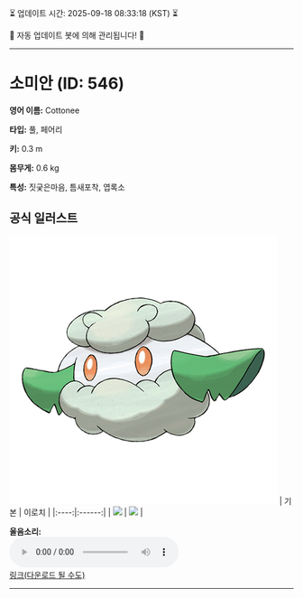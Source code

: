 
⏳ 업데이트 시간: 2025-09-18 08:33:18 (KST) ⏳

🤖 자동 업데이트 봇에 의해 관리됩니다! 🤖

---

# 소미안 (ID: 546)
**영어 이름:** Cottonee

**타입:** 풀, 페어리

**키:** 0.3 m

**몸무게:** 0.6 kg

**특성:** 짓궂은마음, 틈새포착, 엽록소

## 공식 일러스트
![](https://raw.githubusercontent.com/PokeAPI/sprites/master/sprites/pokemon/other/official-artwork/546.png)
| 기본 | 이로치 |
|:----:|:------:|
| <img src="http://play.pokemonshowdown.com/sprites/ani/cottonee.gif" width="200"> | <img src="http://play.pokemonshowdown.com/sprites/ani-shiny/cottonee.gif" width="200"> |

**울음소리:**<br><audio controls src="https://raw.githubusercontent.com/PokeAPI/cries/main/cries/pokemon/latest/546.ogg"></audio><br> [링크(다운로드 될 수도)](https://raw.githubusercontent.com/PokeAPI/cries/main/cries/pokemon/latest/546.ogg)


---
